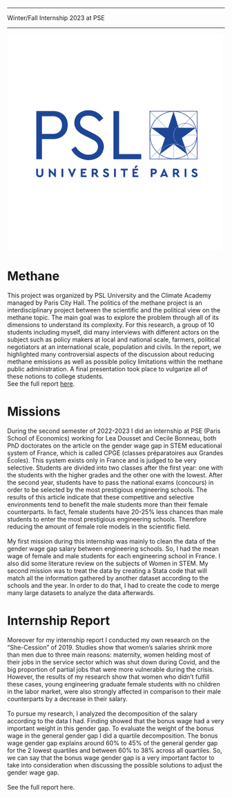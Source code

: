 
---

<p class="pretext">Winter/Fall Internship 2023 at PSE</p>

---

<div class="profilepic">
    <img src="images/psl.png?raw=true" alt="Methane Photo" />
  </div>
  <div class="column-container">
    <h1 class="prestextarticle">Methane</h1>
    <p class="prestextintro">
      This project was organized by PSL University and the Climate Academy managed by Paris City Hall. The politics of the methane project is an interdisciplinary project between the scientific and the political view on the methane topic. The main goal was to explore the problem through all of its dimensions to understand its complexity. For this research, a group of 10 students including myself, did many interviews with different actors on the subject such as policy makers at local and national scale, farmers, political negotiators at an international scale, population and civils. In the report, we highlighted many controversial aspects of the discussion about reducing methane emissions as well as possible policy limitations within the methane public administration. A final presentation took place to vulgarize all of these notions to college students.
      <br />
      See the full report <a href="link_to_full_report">here</a>.
    </p>
</div>

<h1 class="prestextarticle">Missions</h1>

<p class="articletext">
During the second semester of 2022-2023 I did an internship at PSE (Paris School of Economics) working for Lea Dousset and Cecile Bonneau, both PhD doctorates on the article on the gender wage gap in STEM educational system of France, which is called CPGE (classes préparatoires aux Grandes Écoles). This system exists only in France and is judged to be very selective. Students are divided into two classes after the first year: one with the students with the higher grades and the other one with the lowest. After the second year, students have to pass the national exams (concours) in order to be selected by the most prestigious engineering schools. The results of this article indicate that these competitive and selective environments tend to benefit the male students more than their female counterparts. In fact, female students have 20-25% less chances than male students to enter the most prestigious engineering schools. Therefore reducing the amount of female role models in the scientific field. 
<br>
<br>
My first mission during this internship was mainly to clean the data of the gender wage gap salary between engineering schools. So, I had the mean wage of female and male students for each engineering school in France. I also did some literature review on the subjects of Women in STEM. My second mission was to treat the data by creating a Stata code that will match all the information gathered by another dataset according to the schools and the year. In order to do that, I had to create the code to merge many large datasets to analyze the data afterwards. </p>

<h1 class="prestextarticle">Internship Report</h1>
<p class="articletext">
Moreover for my internship report I conducted my own research on the “She-Cession” of 2019. Studies show that women’s salaries shrink more than men due to three main reasons: maternity, women helding most of their jobs in the service sector which was shut down during Covid, and the big proportion of partial jobs that were more vulnerable during the crisis. However, the results of my research show that women who didn’t fulfill these cases, young engineering graduate female students with no children in the labor market, were also strongly affected in comparison to their male counterparts by a decrease in their salary. 
<br>
<br>
To pursue my research, I analyzed the decomposition of the salary according to the data I had. Finding showed that the bonus wage had a very important weight in this gender gap. To evaluate the weight of the bonus wage in the general gender gap I did a quartile decomposition. The bonus wage gender gap explains around 60% to 45% of the general gender gap for the 2 lowest quartiles and between 60% to 38% across all quartiles. So, we can say that the bonus wage gender gap is a very important factor to take into consideration when discussing the possible solutions to adjust the gender wage gap.
<br>
<br>
See the full report here.
</p> 

